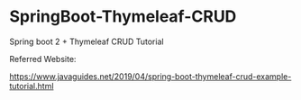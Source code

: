 # SpringBoot-Thymeleaf-CRUD
Spring boot 2 + Thymeleaf CRUD Tutorial

Referred Website:

https://www.javaguides.net/2019/04/spring-boot-thymeleaf-crud-example-tutorial.html
